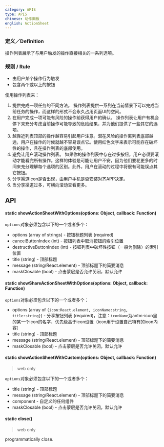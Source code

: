```yaml
---
category: APIS
type: APIS
chinese: 动作面板
english: ActionSheet
---
```


### 定义／Definition
操作列表展示了与用户触发的操作直接相关的一系列选项。

### 规则 / Rule
- 由用户某个操作行为触发
- 包含两个或以上的按钮

使用操作列表来：

1. 提供完成一项任务的不同方法。
操作列表提供一系列在当前情景下可以完成当前任务的操作，而这样的形式不会永久占用页面UI的空间。
2. 在用户完成一项可能有风险的操作前获得用户的确认。
操作列表让用户有机会停下来充分考虑当前操作可能导致的危险结果，并为他们提供了一些其它的选项。
3. 越靠近列表顶部的操作越容易引起用户注意。潜在风险的操作离列表底部越远，用户在操作的时候就越不容易误点它。使用红色文字来表示可能存在破坏性的操作，且在操作列表的底部使用。
4. 避免让用户滚动操作列表。
如果你的操作列表中存在过多按钮，用户必须要滚动才能看完所有操作。这样的体验是可能让用户不安，因为他们要花更多的时间来充分理解每个选项的区别。此外，用户在滚动的过程中将很有可能误点其它按钮。
5. 分享渠道icon是否出现，由用户手机是否安装对齐APP决定。
6. 当分享渠道过多，可横向滚动查看更多。


## API

#### static showActionSheetWithOptions(options: Object, callback: Function)

`options`对象必须包含以下的一个或者多个：

- options (array of strings) - 按钮标题列表 (required)
- cancelButtonIndex (int) - 按钮列表中取消按钮的索引位置
- destructiveButtonIndex (int) - 按钮列表中破坏性按钮（一般为删除）的索引位置
- title (string) - 顶部标题
- message (string/React.element) - 顶部标题下的简要消息
- maskClosable (bool) - 点击蒙层是否允许关闭，默认允许

#### static showShareActionSheetWithOptions(options: Object, callback: Function)

`options`对象必须包含以下的一个或者多个：

- options (array of `{icon:React.element, iconName:string, title:string}`) - 分享按钮列表 (required)，注意：`iconName`为antm-icon里的某一个icon的名字，优先级高于icon设置（icon用于设置自己特有的icon内容）
- title (string) - 顶部标题
- message (string/React.element) - 顶部标题下的简要消息
- maskClosable (bool) - 点击蒙层是否允许关闭，默认允许

#### static showActionSheetWithCustom(options: Object, callback: Function)
> web only

`options`对象必须包含以下的一个或者多个：

- title (string) - 顶部标题
- message (string/React.element) - 顶部标题下的简要消息
- component - 自定义的任何组件
- maskClosable (bool) - 点击蒙层是否允许关闭，默认允许

#### static close()
> web only

programmatically close.
